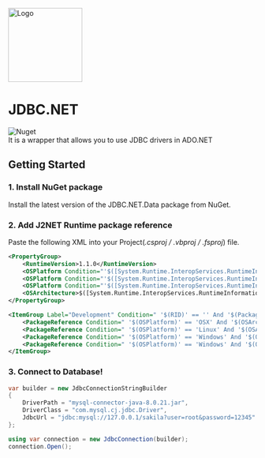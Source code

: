 <img src="https://github.com/chequer-io/JDBC.NET/blob/master/Logo.jpg" width="150px" height="150px" title="JDBC.NET" alt="Logo"></img>

# JDBC.NET
![Nuget](https://img.shields.io/nuget/v/JDBC.NET.Data)  
It is a wrapper that allows you to use JDBC drivers in ADO.NET

## Getting Started
### 1. Install NuGet package
Install the latest version of the JDBC.NET.Data package from NuGet.

### 2. Add J2NET Runtime package reference
Paste the following XML into your Project(*.csproj / .vbproj / .fsproj*) file.

```xml
<PropertyGroup>
    <RuntimeVersion>1.1.0</RuntimeVersion>
    <OSPlatform Condition="'$([System.Runtime.InteropServices.RuntimeInformation]::IsOSPlatform($([System.Runtime.InteropServices.OSPlatform]::OSX)))' == 'true'">OSX</OSPlatform>
    <OSPlatform Condition="'$([System.Runtime.InteropServices.RuntimeInformation]::IsOSPlatform($([System.Runtime.InteropServices.OSPlatform]::Linux)))' == 'true'">Linux</OSPlatform>
    <OSPlatform Condition="'$([System.Runtime.InteropServices.RuntimeInformation]::IsOSPlatform($([System.Runtime.InteropServices.OSPlatform]::Windows)))' == 'true'">Windows</OSPlatform>
    <OSArchitecture>$([System.Runtime.InteropServices.RuntimeInformation]::OSArchitecture)</OSArchitecture>
</PropertyGroup>

<ItemGroup Label="Development" Condition=" '$(RID)' == '' And '$(Packaging)' == '' ">
    <PackageReference Condition=" '$(OSPlatform)' == 'OSX' And '$(OSArchitecture)' == 'X64' " Include="J2NET.Runtime.Mac" Version="$(RuntimeVersion)" />
    <PackageReference Condition=" '$(OSPlatform)' == 'Linux' And '$(OSArchitecture)' == 'X64' " Include="J2NET.Runtime.Linux" Version="$(RuntimeVersion)" />
    <PackageReference Condition=" '$(OSPlatform)' == 'Windows' And '$(OSArchitecture)' == 'X64' " Include="J2NET.Runtime.Win64" Version="$(RuntimeVersion)" />
    <PackageReference Condition=" '$(OSPlatform)' == 'Windows' And '$(OSArchitecture)' == 'X86' " Include="J2NET.Runtime.Win32" Version="$(RuntimeVersion)" />
</ItemGroup>
```

### 3. Connect to Database!
```csharp
var builder = new JdbcConnectionStringBuilder
{
    DriverPath = "mysql-connector-java-8.0.21.jar",
    DriverClass = "com.mysql.cj.jdbc.Driver",
    JdbcUrl = "jdbc:mysql://127.0.0.1/sakila?user=root&password=12345"
};

using var connection = new JdbcConnection(builder);
connection.Open();
```
